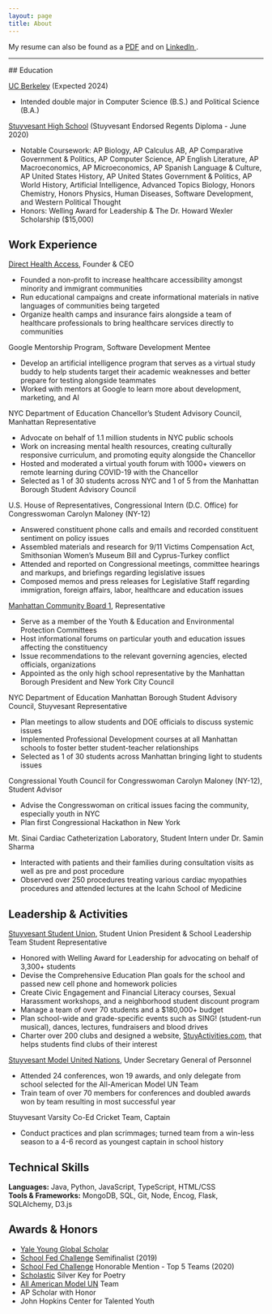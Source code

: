 ```yaml
---
layout: page
title: About
---
```



  My resume can also be found as a <a href="../assets/Resume_SofatVishwaa.pdf" target="_blank"> PDF</a> and on <a href="https://www.linkedin.com/in/vishwaa-sofat/" target="_blank"> LinkedIn </a>.

<hr>
## Education

<a href="https://www.berkeley.edu/" target="_blank"> UC Berkeley</a> (Expected 2024)
* Intended double major in Computer Science (B.S.) and Political Science (B.A.) <br>

<a href="https://www.stuy.edu/" target="_blank">Stuyvesant High School</a> (Stuyvesant Endorsed Regents Diploma - June 2020)
* Notable Coursework: AP Biology, AP Calculus AB, AP Comparative Government & Politics, AP Computer Science, AP English
Literature, AP Macroeconomics, AP Microeconomics, AP Spanish Language & Culture, AP United States History, AP United States
Government & Politics, AP World History, Artificial Intelligence, Advanced Topics Biology, Honors Chemistry, Honors Physics, Human
Diseases, Software Development, and Western Political Thought
* Honors: Welling Award for Leadership & The Dr. Howard Wexler Scholarship ($15,000) <br>

## Work Experience
<a href="directhealthaccess.com">Direct Health Access</a>, Founder & CEO
* Founded a non-profit to increase healthcare accessibility amongst minority and immigrant communities
* Run educational campaigns and create informational materials in native languages of communities being targeted
* Organize health camps and insurance fairs alongside a team of healthcare professionals to bring healthcare services directly to communities <br>

Google Mentorship Program, Software Development Mentee
* Develop an artificial intelligence program that serves as a virtual study buddy to help students target their academic weaknesses and better prepare for testing alongside teammates
* Worked with mentors at Google to learn more about development, marketing, and AI <br>

NYC Department of Education Chancellor’s Student Advisory Council, Manhattan Representative
* Advocate on behalf of 1.1 million students in NYC public schools
* Work on increasing mental health resources, creating culturally responsive curriculum, and promoting equity alongside the Chancellor
* Hosted and moderated a virtual youth forum with 1000+ viewers on remote learning during COVID-19 with the Chancellor
* Selected as 1 of 30 students across NYC and 1 of 5 from the Manhattan Borough Student Advisory Council <br>

U.S. House of Representatives, Congressional Intern (D.C. Office) for Congresswoman Carolyn Maloney (NY-12)
* Answered constituent phone calls and emails and recorded constituent sentiment on policy issues
* Assembled materials and research for 9/11 Victims Compensation Act, Smithsonian Women’s Museum Bill and Cyprus-Turkey conflict
* Attended and reported on Congressional meetings, committee hearings and markups, and briefings regarding legislative issues
* Composed memos and press releases for Legislative Staff regarding immigration, foreign affairs, labor, healthcare and education issues <br>

<a href="https://www1.nyc.gov/site/manhattancb1/index.page" target="_blank"> Manhattan Community Board 1</a>, Representative
* Serve as a member of the Youth & Education and Environmental Protection Committees
* Host informational forums on particular youth and education issues affecting the constituency
* Issue recommendations to the relevant governing agencies, elected officials, organizations
* Appointed as the only high school representative by the Manhattan Borough President and New York City Council <br>

NYC Department of Education Manhattan Borough Student Advisory Council, Stuyvesant Representative
* Plan meetings to allow students and DOE officials to discuss systemic issues
* Implemented Professional Development courses at all Manhattan schools to foster better student-teacher relationships
* Selected as 1 of 30 students across Manhattan bringing light to students issues <br>

Congressional Youth Council for Congresswoman Carolyn Maloney (NY-12), Student Advisor
* Advise the Congresswoman on critical issues facing the community, especially youth in NYC
* Plan first Congressional Hackathon in New York <br>

Mt. Sinai Cardiac Catheterization Laboratory, Student Intern under Dr. Samin Sharma
* Interacted with patients and their families during consultation visits as well as pre and post procedure
* Observed over 250 procedures treating various cardiac myopathies procedures and attended lectures at the Icahn School of Medicine <br>

## Leadership & Activities

<a href="https://stuysu.org" target="_blank">Stuyvesant Student Union</a>, Student Union President & School Leadership Team Student Representative
* Honored with Welling Award for Leadership for advocating on behalf of 3,300+ students
* Devise the Comprehensive Education Plan goals for the school and passed new cell phone and homework policies
* Create Civic Engagement and Financial Literacy courses, Sexual Harassment workshops, and a neighborhood student discount program
* Manage a team of over 70 students and a $180,000+ budget
* Plan school-wide and grade-specific events such as SING! (student-run musical), dances, lectures, fundraisers and blood drives
* Charter over 200 clubs and designed a website, <a href="StuyActivities.com">StuyActivities.com</a>, that helps students find clubs of their interest <br>

<a href="https://stuymun.com/" target="_blank">Stuyvesant Model United Nations</a>, Under Secretary General of Personnel
* Attended 24 conferences, won 19 awards, and only delegate from school selected for the All-American Model UN Team
* Train team of over 70 members for conferences and doubled awards won by team resulting in most successful year <br>

Stuyvesant Varsity Co-Ed Cricket Team, Captain
* Conduct practices and plan scrimmages; turned team from a win-less season to a 4-6 record as youngest captain in school history <br>

## Technical Skills
<b>Languages:</b> Java, Python, JavaScript, TypeScript, HTML/CSS <br>
<b>Tools & Frameworks:</b> MongoDB, SQL, Git, Node, Encog, Flask, SQLAlchemy, D3.js

## Awards & Honors
* <a href="https://globalscholars.yale.edu/" target="_blank"> Yale Young Global Scholar </a>
* <a href="https://www.newyorkfed.org/outreach-and-education/high-school/high-school-fed-challengeHigh" target="_blank"> School Fed Challenge</a> Semifinalist (2019)
* <a href="https://www.newyorkfed.org/outreach-and-education/high-school/high-school-fed-challengeHigh" target="_blank"> School Fed Challenge</a> Honorable Mention - Top 5 Teams (2020)
* <a href="https://www.artandwriting.org/" target="_blank"> Scholastic</a> Silver Key for Poetry
* <a href="https://allamericanmun.com/" target="_blank"> All American Model UN</a> Team
* AP Scholar with Honor
* John Hopkins Center for Talented Youth
